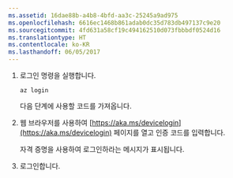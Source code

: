 ```yaml
---
ms.assetid: 16dae88b-a4b8-4bfd-aa3c-25245a9ad975
ms.openlocfilehash: 6616ec1468b861adab0dc35d783db497137c9e20
ms.sourcegitcommit: 4fd631a58cf19c494162510d073fbbbdf0524d16
ms.translationtype: HT
ms.contentlocale: ko-KR
ms.lasthandoff: 06/05/2017
---
```

1. 로그인 명령을 실행합니다.

    ```azurecli-interactive
    az login
    ```

   다음 단계에 사용할 코드를 가져옵니다. 

1. 웹 브라우저를 사용하여 [https://aka.ms/devicelogin](https://aka.ms/devicelogin)
    페이지를 열고 인증 코드를 입력합니다.

    자격 증명을 사용하여 로그인하라는 메시지가 표시됩니다.

1. 로그인합니다.
 
